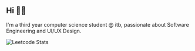 <h2>Hi 👋🏻</h2>

<p>I'm a third year computer science student @ itb, passionate about Software Engineering and UI/UX Design.</p>

![Leetcode Stats](https://leetcard.jacoblin.cool/atqiyahaydar15/)

